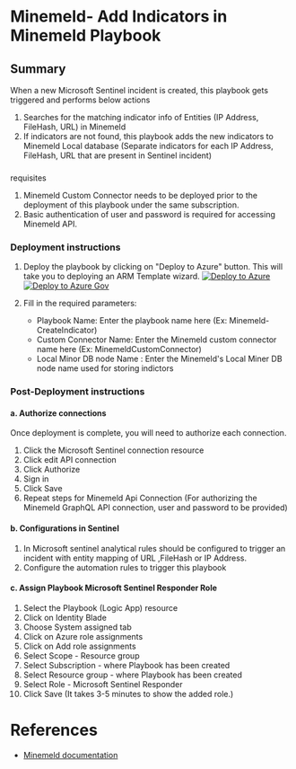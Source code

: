 # Minemeld- Add Indicators in Minemeld Playbook
 ## Summary
 When a new Microsoft Sentinel incident is created, this playbook gets triggered and performs below actions
 1. Searches for the matching indicator info of Entities (IP Address, FileHash, URL) in Minemeld
 2. If indicators are not found, this playbook adds the new indicators to Minemeld Local database (Separate indicators for each IP Address, FileHash, URL that are
 present in Sentinel incident)


###
requisites
1. Minemeld Custom Connector needs to be deployed prior to the deployment of this playbook under the same subscription.
2. Basic authentication of user and password is required for accessing Minemeld API.

### Deployment instructions
1. Deploy the playbook by clicking on "Deploy to Azure" button. This will take you to deploying an ARM Template wizard.
[![Deploy to Azure](https://aka.ms/deploytoazurebutton)](https://portal.azure.com/#create/Microsoft.Template/uri/https%3A%2F%2Fraw.githubusercontent.com%2FAzure%2FAzure-Sentinel%2Fmaster%2FSolutions%2FMinemeld%2FPlaybooks%2FMinemeldPlaybooks%2FMinemeld-CreateIndicator%2Fazuredeploy.json)
[![Deploy to Azure Gov](https://aka.ms/deploytoazuregovbutton)](https://portal.azure.us/#create/Microsoft.Template/uri/https%3A%2F%2Fraw.githubusercontent.com%2FAzure%2FAzure-Sentinel%2Fmaster%2FSolutions%2FMinemeld%2FPlaybooks%2F%2FMinemeldPlaybooks%2FMinemeld-CreateIndicator%2Fazuredeploy.json)

2. Fill in the required parameters:
    * Playbook Name: Enter the playbook name here (Ex: Minemeld-CreateIndicator)
    * Custom Connector Name: Enter the Minemeld custom connector name here (Ex: MinemeldCustomConnector)
    * Local Minor DB node Name : Enter the Minemeld's Local Miner DB node name used for storing indictors

### Post-Deployment instructions
#### a. Authorize connections
Once deployment is complete, you will need to authorize each connection.
1.	Click the Microsoft Sentinel connection resource
2.	Click edit API connection
3.	Click Authorize
4.	Sign in
5.	Click Save
6.	Repeat steps for Minemeld Api  Connection (For authorizing the Minemeld GraphQL API connection, user and password to be provided)

#### b. Configurations in Sentinel
1. In Microsoft sentinel analytical rules should be configured to trigger an incident with entity mapping of URL ,FileHash or IP Address.
2. Configure the automation rules to trigger this playbook

#### c. Assign Playbook Microsoft Sentinel Responder Role
1. Select the Playbook (Logic App) resource
2. Click on Identity Blade
3. Choose System assigned tab
4. Click on Azure role assignments
5. Click on Add role assignments
6. Select Scope - Resource group
7. Select Subscription - where Playbook has been created
8. Select Resource group - where Playbook has been created
9. Select Role - Microsoft Sentinel Responder
10. Click Save (It takes 3-5 minutes to show the added role.)

#  References
 - [Minemeld documentation](https://github.com/PaloAltoNetworks/minemeld/wiki)
